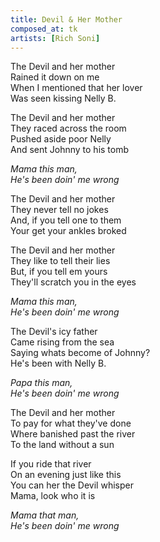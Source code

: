 ```yaml
---
title: Devil & Her Mother
composed_at: tk
artists: [Rich Soni]
---
```


The Devil and her mother  
Rained it down on me  
When I mentioned that her lover  
Was seen kissing Nelly B.  

The Devil and her mother  
They raced across the room  
Pushed aside poor Nelly  
And sent Johnny to his tomb  

*Mama this man,*  
*He's been doin' me wrong*  

The Devil and her mother  
They never tell no jokes  
And, if you tell one to them  
Your get your ankles broked  

The Devil and her mother  
They like to tell their lies  
But, if you tell em yours  
They'll scratch you in the eyes  

*Mama this man,*  
*He's been doin' me wrong*  

The Devil's icy father  
Came rising from the sea  
Saying whats become of Johnny?  
He's been with Nelly B.  

*Papa this man,*  
*He's been doin' me wrong*  

The Devil and her mother  
To pay for what they've done  
Where banished past the river  
To the land without a sun  

If you ride that river  
On an evening just like this  
You can her the Devil whisper  
Mama, look who it is  

*Mama that man,*  
*He's been doin' me wrong*  
